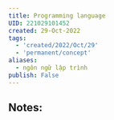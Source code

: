 ```yaml
---
title: Programming language
UID: 221029101452
created: 29-Oct-2022
tags:
  - 'created/2022/Oct/29'
  - 'permanent/concept'
aliases:
  - ngôn ngữ lập trình
publish: False
---
```

## Notes:




